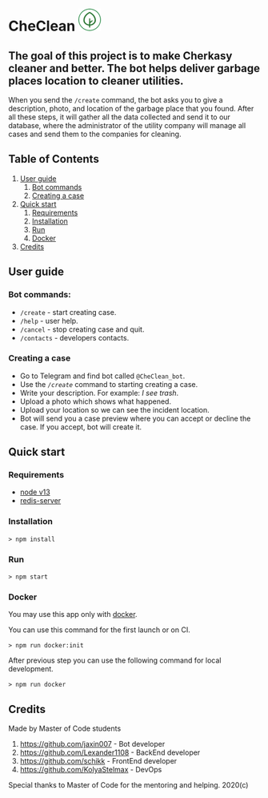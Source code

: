 # CheClean ![Project-logo](docs/CheClean-logo.png)

## The goal of this project is to make Cherkasy cleaner and better. The bot helps deliver garbage places location to cleaner utilities.

When you send the `/create` command, the bot asks you to give a description, photo, and location of the garbage place that you found. After all these steps, it will gather all the data collected and send it to our database, where the administrator of the utility company will manage all cases and send them to the companies for cleaning.

## Table of Contents

1.  [User guide](#user-guide)
    1.  [Bot commands](#bot-commands)
    2.  [Creating a case](#creating-a-case)
2.  [Quick start](#quick-start)
    1.  [Requirements](#requirements)
    2.  [Installation](#installation)
    3.  [Run](#run)
    4.  [Docker](#docker)
3.  [Credits](#credits)

## User guide

### Bot commands:
* `/create` - start creating case.
* `/help` - user help.
* `/cancel` - stop creating case and quit.
* `/contacts` - developers contacts.

### Creating a case
* Go to Telegram and find bot called `@CheClean_bot`.
* Use the _`/create`_ command to starting creating a case.
* Write your description. For example: _I see trash_.
* Upload a photo which shows what happened.
* Upload your location so we can see the incident location.
* Bot will send you a case preview where you can accept or decline the case. If you accept, bot will create it.

## Quick start

### Requirements
* [node v13](https://nodejs.org/dist/v13.12.0/)
* [redis-server](https://redis.io/download)

### Installation
```shell
> npm install
```

### Run
```shell
> npm start
```
### Docker
You may use this app only with [docker](https://www.docker.com/). 

You can use this command for the first launch or on CI.
```shell
> npm run docker:init
```

After previous step you can use the following command for local development.
```shell
> npm run docker
```

## Credits
Made by Master of Code students

1. https://github.com/jaxin007 - Bot developer
2. https://github.com/Lexander1108 - BackEnd developer
3. https://github.com/schikk - FrontEnd developer
4. https://github.com/KolyaStelmax - DevOps

Special thanks to Master of Code for the mentoring and helping. 2020(c)
